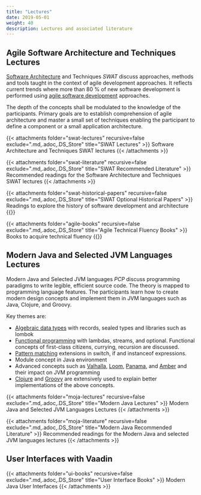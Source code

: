 ```yaml
---
title: "Lectures"
date: 2019-05-01
weight: 40
description: Lectures and associated literature
---
```


## Agile Software Architecture and Techniques Lectures

[Software Architecture](https://en.wikipedia.org/wiki/Software_architecture) and Techniques *SWAT* discuss approaches, methods and tools taught in the context
of agile development approaches. It reflects current trends where more than 80 % of new software development is performed using
[agile software development](https://en.wikipedia.org/wiki/Agile_software_development) approaches.

The depth of the concepts shall be modulated to the knowledge of the participants. Primary goals are to establish comprehension of agile architecture and master
a small set of techniques enabling the participant to define a component or a small application architecture.

{{< attachments folder="swat-lectures" recursive=false exclude=".md,.adoc,.DS_Store" title="SWAT Lectures" >}}
Software Architecture and Techniques SWAT lectures {{< /attachments >}}

{{< attachments folder="swat-literature" recursive=false exclude=".md,.adoc,.DS_Store" title="SWAT Recommended Literature" >}}
Recommended readings for the Software Architecture and Techniques SWAT lectures {{< /attachments >}}

{{< attachments folder="swat-historical-papers" recursive=false exclude=".md,.adoc,.DS_Store" title="SWAT Optional Historical Papers" >}}
Readings to explore the history of software development and architecture {{</attachments >}}

{{< attachments folder="agile-books" recursive=false exclude=".md,.adoc,.DS_Store" title="Agile Technical Fluency Books" >}} Books to acquire technical fluency
{{</attachments >}}

## Modern Java and Selected JVM Languages Lectures

Modern Java and Selected JVM languages *PCP* discuss programming paradigms to write legible, efficient source code.
The theory is mapped to programming language features.
The participants learn how to create modern design concepts and implement them in JVM languages such as Java, Clojure, and Groovy.

Key themes are:

- [Algebraic data types](https://en.wikipedia.org/wiki/Algebraic_data_type) with records, sealed types and libraries such as lombok
- [Functional programming](https://en.wikipedia.org/wiki/Functional_programming) with lambdas, streams, and optional. Functional concepts of first-class
  citizens, currying, recursion are discussed.
- [Pattern matching](https://en.wikipedia.org/wiki/Pattern_matching) extensions in switch, if and instanceof expressions.
- Module concept in Java environment
- Advanced concepts such as [Valhalla](https://openjdk.java.net/projects/valhalla/), [Loom](https://openjdk.java.net/projects/loom/),
  [Panama](https://openjdk.java.net/projects/panama/), and [Amber](https://openjdk.java.net/projects/amber/) and their impact on JVM programming
- [Clojure](https://clojure.org/) and [Groovy](https://groovy-lang.org/) are extensively used to explain better implementations of the above concepts.

{{< attachments folder="moja-lectures" recursive=false exclude=".md,.adoc,.DS_Store" title="Modern Java Lectures" >}}
Modern Java and Selected JVM Languages Lectures {{< /attachments >}}

{{< attachments folder="moja-literature" recursive=false exclude=".md,.adoc,.DS_Store" title="Modern Java Recommended Literature" >}}
Recommended readings for the Modern Java and selected JVM languages lectures {{< /attachments >}}

## User Interfaces with Vaadin

{{< attachments folder="ui-books" recursive=false exclude=".md,.adoc,.DS_Store" title="User Interface Books" >}} Modern Java User Interfaces {{< /attachments >}}

